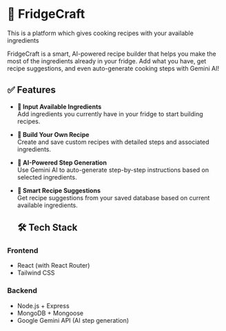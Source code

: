 # 🥗 FridgeCraft
This is a platform which gives cooking recipes with your available ingredients

FridgeCraft is a smart, AI-powered recipe builder that helps you make the most of the ingredients already in your fridge. Add what you have, get recipe suggestions, and even auto-generate cooking steps with Gemini AI!
## ✅ Features

- **🧾 Input Available Ingredients**  
  Add ingredients you currently have in your fridge to start building recipes.

- **🍳 Build Your Own Recipe**  
  Create and save custom recipes with detailed steps and associated ingredients.

- **🧠 AI-Powered Step Generation**  
  Use Gemini AI to auto-generate step-by-step instructions based on selected ingredients.

- **🤝 Smart Recipe Suggestions**  
  Get recipe suggestions from your saved database based on current available ingredients.
  ## 🛠️ Tech Stack

### Frontend
- React (with React Router)
- Tailwind CSS

### Backend
- Node.js + Express
- MongoDB + Mongoose
- Google Gemini API (AI step generation)
